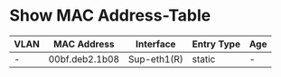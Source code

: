 
# Show MAC Address-Table
| VLAN | MAC Address | Interface | Entry Type | Age |
| ---- | ----------- | --------- | ---------- | --- |
| - | 00bf.deb2.1b08 | Sup-eth1(R) | static | - |